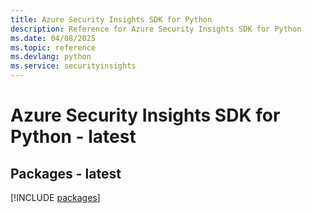 ```yaml
---
title: Azure Security Insights SDK for Python
description: Reference for Azure Security Insights SDK for Python
ms.date: 04/08/2025
ms.topic: reference
ms.devlang: python
ms.service: securityinsights
---
```

# Azure Security Insights SDK for Python - latest
## Packages - latest
[!INCLUDE [packages](security-insights-index.md)]